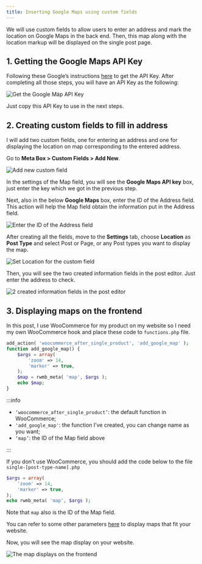 ```yaml
---
title: Inserting Google Maps using custom fields
---
```


We will use custom fields to allow users to enter an address and mark the location on Google Maps in the back end. Then, this map along with the location markup will be displayed on the single post page.

## 1. Getting the Google Maps API Key

Following these Google’s instructions [here](https://developers.google.com/maps/documentation/javascript/get-api-key) to get the API Key. After completing all those steps, you will have an API Key as the following:

![Get the Google Máp API Key](https://i.imgur.com/nJ7CnDf.png)

Just copy this API Key to use in the next steps.

## 2. Creating custom fields to fill in address

I will add two custom fields, one for entering an address and one for displaying the location on map corresponding to the entered address.

Go to **Meta Box > Custom Fields > Add New**.

![Add new custom field](https://i.imgur.com/N1BBXnq.png)

In the settings of the Map field, you will see the **Google Maps API key** box, just enter the key which we got in the previous step. 

Next, also in the below **Google Maps** box, enter the ID of the Address field. This action will help the Map field obtain the information put in the Address field.

![Enter the ID of the Address field](https://i.imgur.com/nDLJcyO.png)

After creating all the fields, move to the **Settings** tab, choose **Location** as **Post Type** and select Post or Page, or any Post types you want to display the map.

![Set Location for the custom field](https://i.imgur.com/kJ77NyZ.png)

Then, you will see the two created information fields in the post editor. Just enter the address to check.

![2 created information fields in the post editor](https://i.imgur.com/uh6akVu.gif)

## 3. Displaying maps on the frontend

In this post, I use WooCommerce for my product on my website so I need my own WooCommerce hook and place these code to `functions.php` file.

```php
add_action( 'woocommerce_after_single_product', 'add_google_map' );
function add_google_map() {
    $args = array(
        'zoom' => 14,
        'marker' => true,
    );
    $map = rwmb_meta( 'map', $args );
    echo $map;
}
```

:::info

* `‘woocommerce_after_single_product’`: the default function in WooCommerce;
* `'add_google_map'`: the function I’ve created, you can change name as you want;
* `‘map’`:  the ID of the Map field above

:::

If you don’t use WooCommerce, you should add the code below to the file `single-[post-type-name].php`

```php
$args = array(
    'zoom' => 14,
    'marker' => true,
);
echo rwmb_meta( 'map', $args );
```

Note that `map` also is the ID of the Map field.

You can refer to some other parameters [here](https://docs.metabox.io/fields/map/#displaying-the-map) to display maps that fit your website.

Now, you will see the map display on your website.

![The map displays on the frontend](https://i.imgur.com/VWWEt5e.gif)


